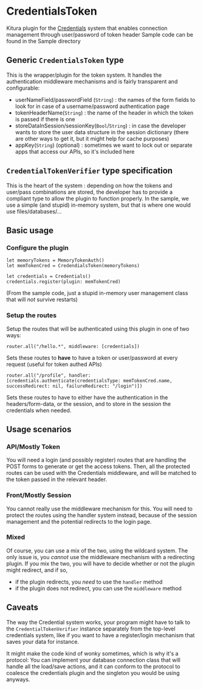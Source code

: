 # CredentialsToken

Kitura plugin for the [Credentials](https://github.com/IBM-Swift/Kitura-Credentials) system that enables connection management through user/password of token header
Sample code can be found in the Sample directory

## Generic `CredentialsToken` type

This is the wrapper/plugin for the token system. It handles the authentication middleware mechanisms and is fairly transparent and configurable:

- userNameField/passwordField (`String`) : the names of the form fields to look for in case of a username/password authentication page
- tokenHeaderName(`String`) : the name of the header in which the token is passed if there is one
- storeDataInSession/sessionKey(`Bool`/`String`) : in case the developer wants to store the user data structure in the session dictionary (there are other ways to get it, but it might help for cache purposes)
- appKey(`String`) (optional) : sometimes we want to lock out or separate apps that access our APIs, so it's included here 

## `CredentialTokenVerifier` type specification

This is the heart of the system : depending on how the tokens and user/pass combinations are stored, the developer has to provide a compliant type to allow the plugin to function properly. In the sample, we use a simple (and stupid) in-memory system, but that is where one would use files/databases/...

## Basic usage 

### Configure the plugin

```
let memoryTokens = MemoryTokenAuth()
let memTokenCred = CredendialsToken(memoryTokens)

let credentials = Credentials()
credentials.register(plugin: memTokenCred)
```

(From the sample code, just a stupid in-memory user management class that will *not* survive restarts)

### Setup the routes

Setup the routes that will be authenticated using this plugin in one of two ways:

`router.all("/hello.*", middleware: [credentials])`

Sets these routes to **have** to have a token or user/password at every request (useful for token authed APIs)

`router.all("/profile", handler: [credentials.authenticate(credentialsType: memTokenCred.name, successRedirect: nil, failureRedirect: "/login")])`

Sets these routes to have to either have the authentication in the headers/form-data, or the session, and to store in the session the credentials when needed.

## Usage scenarios

### API/Mostly Token

You will need a login (and possibly register) routes that are handling the POST forms to generate or get the access tokens.
Then, all the protected routes can be used with the Credentials middleware, and will be matched to the token passed in the relevant header.

### Front/Mostly Session

You cannot really use the middleware mechanism for this. You will need to protect the routes using the handler system instead, because of the session management and the potential redirects to the login page.

### Mixed

Of course, you can use a mix of the two, using the wildcard system. The only issue is, you *cannot* use the middleware mechanism with a redirecting plugin. If you mix the two, you will have to decide whether or not the plugin might redirect, and if so,

- if the plugin redirects, you *need* to use the `handler` method
- if the plugin does not redirect, you can use the `middleware` method

## Caveats

The way the Credential system works, your program might have to talk to the `CredentialTokenVerifier` instance separately from the top-level credentials system, like if you want to have a register/login mechanism that saves your data for instance.

It might make the code kind of wonky sometimes, which is why it's a protocol: You can implement your database connection class that will handle all the load/save actions, and it can conform to the protocol to coalesce the credentials plugin and the singleton you would be using anyways.
